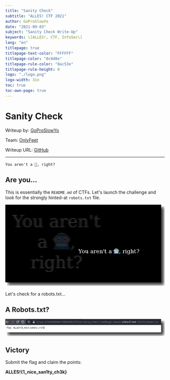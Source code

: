 ```yaml
---
title: "Sanity Check"
subtitle: "ALLES! CTF 2021"
author: GoProSlowYo
date: "2021-09-03"
subject: "Sanity Check Write-Up"
keywords: \[ALLES!, CTF, InfoSec\]
lang: "en"
titlepage: true
titlepage-text-color: "FFFFFF"
titlepage-color: "0c0d0e"
titlepage-rule-color: "8ac53e"
titlepage-rule-height: 0
logo: "./logo.png"
logo-width: 3in
toc: true
toc-own-page: true
---
```


# Sanity Check

Writeup by: [GoProSlowYo](https://github.com/GoProSlowYo)

Team: [OnlyFeet](https://ctftime.org/team/144644)

Writeup URL: [GitHub](https://infosecstreams.github.io/allesctf2021/sanitycheck/)

----

```text
You aren't a 🤖, right?
```

## Are you...

This is essentially the `README.md` of CTFs. Let's launch the challenge and look for the strongly hinted-at `robots.txt` file.

![Are you? Are you?](./1.png)

Let's check for a robots.txt...

## A Robots.txt?

![Robots.txt](./2.png)

## Victory

Submit the flag and claim the points:

**ALLES!{1_nice_san1ty_ch3k}**
